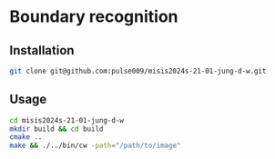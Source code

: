 # Boundary recognition

## Installation

```sh
git clone git@github.com:pulse009/misis2024s-21-01-jung-d-w.git
```

## Usage

```sh
cd misis2024s-21-01-jung-d-w 
mkdir build && cd build
cmake ..
make && ./../bin/cw -path="/path/to/image"
```
